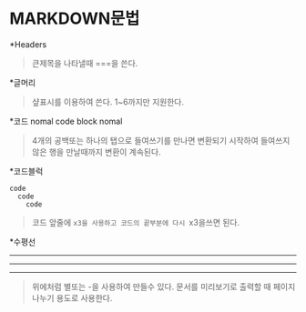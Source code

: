 MARKDOWN문법
============



*Headers
>큰제목을 나타낼때 ===을 쓴다.




*글머리
>샾표시를 이용하여 쓴다. 1~6까지만 지원한다.




*코드
nomal
  code block
nomal
>4개의 공백또는 하나의 탭으로 들여쓰기를 만나면 변환되기 시작하여 들여쓰지 않은 행을 만날때까지 변환이 계속된다.




*코드블럭
```
code
  code
    code
```
>코드 앞줄에 `x3을 사용하고 코드의 끝부분에 다시 `x3을쓰면 된다.




*수평선
* * *
***
---
>위에처럼 별또는 -을 사용하여 만들수 있다. 문서를 미리보기로 출력할 때 페이지 나누기 용도로 사용한다.
